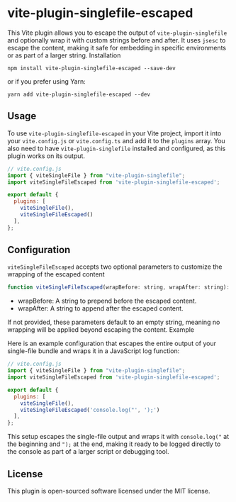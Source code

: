 # vite-plugin-singlefile-escaped

This Vite plugin allows you to escape the output of `vite-plugin-singlefile` and optionally wrap it with custom strings before and after. It uses `jsesc` to escape the content, making it safe for embedding in specific environments or as part of a larger string.
Installation

`npm install vite-plugin-singlefile-escaped --save-dev`

or if you prefer using Yarn:

`yarn add vite-plugin-singlefile-escaped --dev`

## Usage

To use `vite-plugin-singlefile-escaped` in your Vite project, import it into your `vite.config.js` or `vite.config.ts` and add it to the `plugins` array. You also need to have `vite-plugin-singlefile` installed and configured, as this plugin works on its output.

```js
// vite.config.js
import { viteSingleFile } from "vite-plugin-singlefile";
import viteSingleFileEscaped from 'vite-plugin-singlefile-escaped';

export default {
  plugins: [
    viteSingleFile(),
    viteSingleFileEscaped()
  ],
};
```

## Configuration

`viteSingleFileEscaped` accepts two optional parameters to customize the wrapping of the escaped content

```js
function viteSingleFileEscaped(wrapBefore: string, wrapAfter: string): void
```
- wrapBefore: A string to prepend before the escaped content.
- wrapAfter: A string to append after the escaped content.

If not provided, these parameters default to an empty string, meaning no wrapping will be applied beyond escaping the content.
Example

Here is an example configuration that escapes the entire output of your single-file bundle and wraps it in a JavaScript log function:

```js
// vite.config.js
import { viteSingleFile } from "vite-plugin-singlefile";
import viteSingleFileEscaped from 'vite-plugin-singlefile-escaped';

export default {
  plugins: [
    viteSingleFile(),
    viteSingleFileEscaped('console.log("', ');')
  ],
};
```

This setup escapes the single-file output and wraps it with `console.log("` at the beginning and `");` at the end, making it ready to be logged directly to the console as part of a larger script or debugging tool.

## License

This plugin is open-sourced software licensed under the MIT license.
